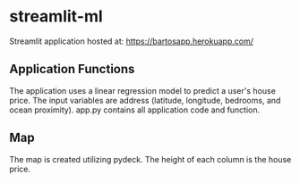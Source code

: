 # streamlit-ml
Streamlit application hosted at: https://bartosapp.herokuapp.com/

## Application Functions
The application uses a linear regression model to predict a user's house price.
The input variables are address (latitude, longitude, bedrooms, and ocean proximity).
app.py contains all application code and function.

## Map
The map is created utilizing pydeck.
The height of each column is the house price.
